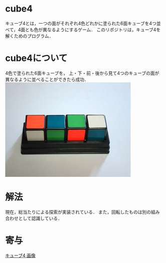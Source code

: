 # cube4

キューブ4とは，一つの面がそれぞれ4色どれかに塗られた6面キューブを4つ並べて，4面とも色が異なるようにするゲーム．
このリポジトリは，キューブ4を解くためのプログラム．


# cube4について

4色で塗られた6面キューブを，
上・下・前・後から見て4つのキューブの面が異なるように並べることができたら成功．
![](./img/cube4.jpg)


# 解法

現在，総当たりによる探索が実装されている．
また，回転したものは別の組み合わせとして認識している．

# 寄与
[キューブ4 画像](http://frog-port.jugem.jp/?eid=180)
